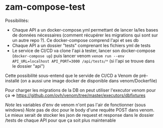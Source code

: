# zam-compose-test

Possibilités:

- Chaque API a un docker-compose.yml permettant de lancer la/les bases de données nécessaires (comment récupérer les migrations qui sont sur un autre repo ?). Ce docker-compose comprend l'api et ses db
- Chaque API a un dossier "tests" comprenant les fichiers yml de tests
- Le service de CI/CD va clone l'api à tester, lancer son docker-compose (`docker-compose up`) puis lancer venom `venom run --env API_URL=localhost API_PORT=3000 /api/tests/*` (si l'api se trouve dans le dossier "api")

Cette possibilité sous-entend que le servide de CI/CD a Venom de pré-installé (on a aussi une image docker de disponible dans venom/Dockerfile)

Pour charger les migrations de la DB on peut utiliser l'executor venom pour ça => https://github.com/ovh/venom/tree/master/executors/dbfixtures

_Note_ les variables d'env de venom n'ont pas l'air de fonctionner (sous windows)
_Note_ pas de doc pour le body d'une requête POST dans venom. Le mieux serait de stocker les json de request et response dans le dossier /tests de chaque API pour que ça soit plus maintenable

